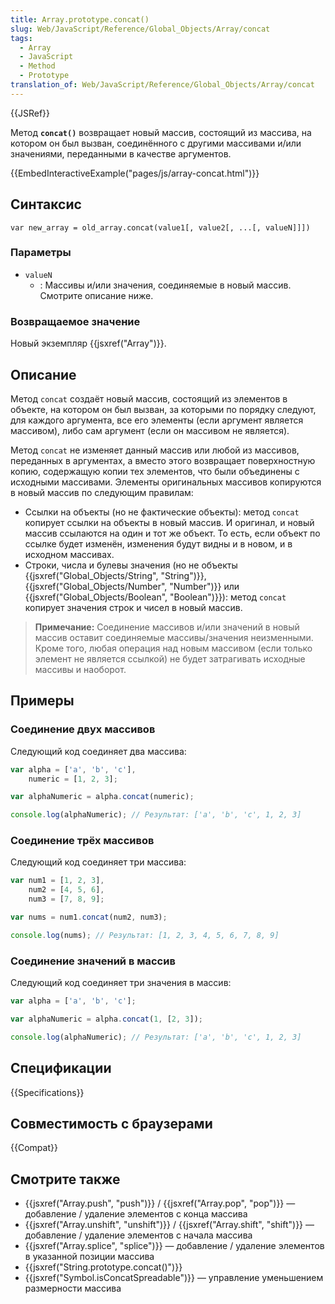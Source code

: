 ```yaml
---
title: Array.prototype.concat()
slug: Web/JavaScript/Reference/Global_Objects/Array/concat
tags:
  - Array
  - JavaScript
  - Method
  - Prototype
translation_of: Web/JavaScript/Reference/Global_Objects/Array/concat
---
```


{{JSRef}}

Метод **`concat()`** возвращает новый массив, состоящий из массива, на котором он был вызван, соединённого с другими массивами и/или значениями, переданными в качестве аргументов.

{{EmbedInteractiveExample("pages/js/array-concat.html")}}

## Синтаксис

```
var new_array = old_array.concat(value1[, value2[, ...[, valueN]]])
```

### Параметры

- `valueN`
  - : Массивы и/или значения, соединяемые в новый массив. Смотрите описание ниже.

### Возвращаемое значение

Новый экземпляр {{jsxref("Array")}}.

## Описание

Метод `concat` создаёт новый массив, состоящий из элементов в объекте, на котором он был вызван, за которыми по порядку следуют, для каждого аргумента, все его элементы (если аргумент является массивом), либо сам аргумент (если он массивом не является).

Метод `concat` не изменяет данный массив или любой из массивов, переданных в аргументах, а вместо этого возвращает поверхностную копию, содержащую копии тех элементов, что были объединены с исходными массивами. Элементы оригинальных массивов копируются в новый массив по следующим правилам:

- Ссылки на объекты (но не фактические объекты): метод `concat` копирует ссылки на объекты в новый массив. И оригинал, и новый массив ссылаются на один и тот же объект. То есть, если объект по ссылке будет изменён, изменения будут видны и в новом, и в исходном массивах.
- Строки, числа и булевы значения (но не объекты {{jsxref("Global_Objects/String", "String")}}, {{jsxref("Global_Objects/Number", "Number")}} или {{jsxref("Global_Objects/Boolean", "Boolean")}}): метод `concat` копирует значения строк и чисел в новый массив.

> **Примечание:** Соединение массивов и/или значений в новый массив оставит соединяемые массивы/значения неизменными. Кроме того, любая операция над новым массивом (если только элемент не является ссылкой) не будет затрагивать исходные массивы и наоборот.

## Примеры

### Соединение двух массивов

Следующий код соединяет два массива:

```js
var alpha = ['a', 'b', 'c'],
    numeric = [1, 2, 3];

var alphaNumeric = alpha.concat(numeric);

console.log(alphaNumeric); // Результат: ['a', 'b', 'c', 1, 2, 3]
```

### Соединение трёх массивов

Следующий код соединяет три массива:

```js
var num1 = [1, 2, 3],
    num2 = [4, 5, 6],
    num3 = [7, 8, 9];

var nums = num1.concat(num2, num3);

console.log(nums); // Результат: [1, 2, 3, 4, 5, 6, 7, 8, 9]
```

### Соединение значений в массив

Следующий код соединяет три значения в массив:

```js
var alpha = ['a', 'b', 'c'];

var alphaNumeric = alpha.concat(1, [2, 3]);

console.log(alphaNumeric); // Результат: ['a', 'b', 'c', 1, 2, 3]
```

## Спецификации

{{Specifications}}

## Совместимость с браузерами

{{Compat}}

## Смотрите также

- {{jsxref("Array.push", "push")}} / {{jsxref("Array.pop", "pop")}} — добавление / удаление элементов с конца массива
- {{jsxref("Array.unshift", "unshift")}} / {{jsxref("Array.shift", "shift")}} — добавление / удаление элементов с начала массива
- {{jsxref("Array.splice", "splice")}} — добавление / удаление элементов в указанной позиции массива
- {{jsxref("String.prototype.concat()")}}
- {{jsxref("Symbol.isConcatSpreadable")}} — управление уменьшением размерности массива
